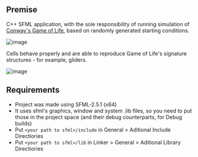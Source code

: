 ## Premise

C++ SFML application, with the sole responsibility of running simulation of [Conway's Game of Life](https://en.wikipedia.org/wiki/Conway%27s_Game_of_Life), based on randomly generated starting conditions.

![image](https://user-images.githubusercontent.com/72386943/166153709-8d4bc1e7-ba85-4c18-9f23-6edd3218aa4a.png)

Cells behave properly and are able to reproduce Game of Life's signature structures - for example, gliders.

![image](https://user-images.githubusercontent.com/72386943/166153727-2f299c57-fe90-415d-aca7-775499ee8e5c.png)

## Requirements

- Project was made using SFML-2.5.1 (x64)
- It uses sfml's graphics, window and system .lib files, so you need to put those in the project space (and their debug counterparts, for Debug builds)
- Put `<your path to sfml>/include` in General > Aditional Include Directiories
- Put `<your path to sfml>/lib` in Linker > General > Aditional Library Directiories
